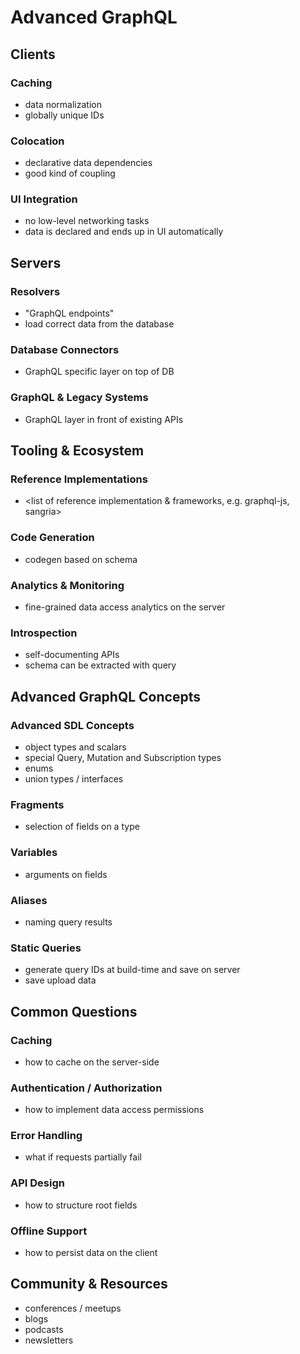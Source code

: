 # Advanced GraphQL 

## Clients

### Caching
- data normalization
- globally unique IDs
 
### Colocation
- declarative data dependencies
- good kind of coupling

### UI Integration
- no low-level networking tasks
- data is declared and ends up in UI automatically


## Servers

### Resolvers
- "GraphQL endpoints"
- load correct data from the database

### Database Connectors
- GraphQL specific layer on top of DB

### GraphQL & Legacy Systems
- GraphQL layer in front of existing APIs


## Tooling & Ecosystem

### Reference Implementations
- <list of reference implementation & frameworks, e.g. graphql-js, sangria>

### Code Generation
- codegen based on schema

### Analytics & Monitoring
- fine-grained data access analytics on the server

### Introspection
- self-documenting APIs
- schema can be extracted with query


## Advanced GraphQL Concepts

### Advanced SDL Concepts
- object types and scalars
- special Query, Mutation and Subscription types
- enums
- union types / interfaces

### Fragments
- selection of fields on a type

### Variables
- arguments on fields

### Aliases
- naming query results

### Static Queries
- generate query IDs at build-time and save on server
- save upload data

## Common Questions

### Caching
- how to cache on the server-side

### Authentication / Authorization
- how to implement data access permissions

### Error Handling
- what if requests partially fail

### API Design
- how to structure root fields 

### Offline Support
- how to persist data on the client

## Community & Resources
- conferences / meetups
- blogs
- podcasts
- newsletters

